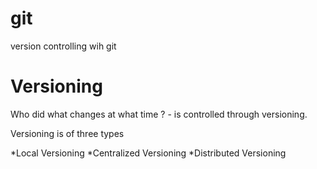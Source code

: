 # git
version controlling wih git

# Versioning 
Who did what changes at what time ? - is controlled through versioning.

Versioning is of three types 

*Local Versioning 
*Centralized Versioning 
*Distributed Versioning
